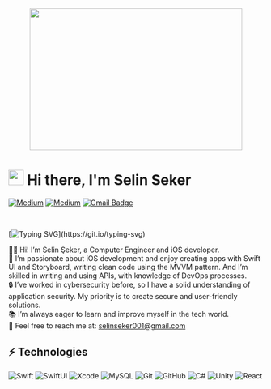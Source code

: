 <div align="center">
  <img src="https://i.giphy.com/media/v1.Y2lkPTc5MGI3NjExbW92bjNpcXJtNjRva20wdW1ncGd4M2NqYTFyeDE4Y21rM244dDlseCZlcD12MV9pbnRlcm5hbF9naWZfYnlfaWQmY3Q9Zw/hpXdHPfFI5wTABdDx9/giphy.gif" width="420" height="280"/>
</div>

# <img src="https://raw.githubusercontent.com/iampavangandhi/iampavangandhi/master/gifs/Hi.gif" width="30px"> Hi there, I'm Selin Seker

[![Medium](https://img.shields.io/badge/Twitter-black?style=for-the-badge&logo=medium&logoColor=white&link=https://twitter.com/manuchim_ix)](https://twitter.com/yahabibikedi)
[![Medium](https://img.shields.io/badge/Medium-black?style=for-the-badge&logo=medium&logoColor=white&link=https://medium.com/@manuchimoliver779)](https://medium.com/@selin_seker)
[![Gmail Badge](https://img.shields.io/badge/-selinseker001@gmail.com-c14438?style=flat-square&logo=Gmail&logoColor=white&link=mailto:selinseker001@gmail.com)](mailto:selinseker001@gmail.com)

<br />

[![Typing SVG](https://readme-typing-svg.herokuapp.com?font=Raleway&color=white&size=36&width=800&duration=6969&lines=I'm+a+iOS+Developer!;Computer+Engineer;)](https://git.io/typing-svg)

:woman_technologist: Hi! I’m Selin Şeker, a Computer Engineer and iOS developer.</br>
:iphone: I’m passionate about iOS development and enjoy creating apps with Swift UI and Storyboard, writing clean code using the MVVM pattern. And I’m skilled in writing and using APIs, with knowledge of DevOps processes.</br>
:lock: I’ve worked in cybersecurity before, so I have a solid understanding of application security. My priority is to create secure and user-friendly solutions.</br>
:books: I’m always eager to learn and improve myself in the tech world.</br>
:envelope_with_arrow: Feel free to reach me at: <a href="mailto:selinseker001@gmail.com">selinseker001@gmail.com</a>


## ⚡ Technologies


![Swift](https://img.shields.io/badge/swift-F54A2A?style=for-the-badge&logo=swift&logoColor=white)
![SwiftUI](https://img.shields.io/badge/-SwiftUI-blue?style=flat-square&logo=swift)
![Xcode](https://img.shields.io/badge/Xcode-007ACC?style=for-the-badge&logo=Xcode&logoColor=white)
![MySQL](https://img.shields.io/badge/-MySQL-black?style=flat-square&logo=mysql)
![Git](https://img.shields.io/badge/-Git-black?style=flat-square&logo=git)
![GitHub](https://img.shields.io/badge/-GitHub-181717?style=flat-square&logo=github)
![C#](https://img.shields.io/badge/-C%23-239120?style=flat-square&logo=csharp)
![Unity](https://img.shields.io/badge/-Unity-black?style=flat-square&logo=unity)
![React](https://img.shields.io/badge/-React-black?style=flat-square&logo=react)


